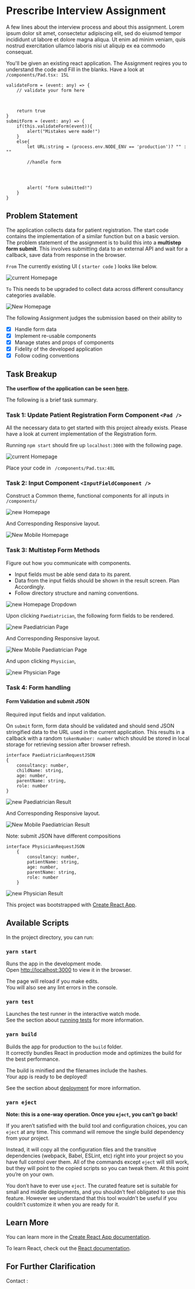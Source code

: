 # Prescribe Interview Assignment

A few lines about the interview process and about this assignment.
Lorem ipsum dolor sit amet, consectetur adipiscing elit, sed do eiusmod tempor incididunt ut labore et dolore magna aliqua. Ut enim ad minim veniam, quis nostrud exercitation ullamco laboris nisi ut aliquip ex ea commodo consequat.

You'll be given an existing react application. 
The Assignment reqires you to understand the code and Fill in the blanks.
Have a look at `/components/Pad.tsx: 15L`

    validateForm = (event: any) => {
        // validate your form here
        


        return true
    }
    submitForm = (event: any) => {
        if(this.validateForm(event)){
            alert("Mistakes were made!")
        }
        else{
            let URL:string = (process.env.NODE_ENV == 'production')? "" : ""

            //handle form




            alert( "form submitted!")
        }
    }


## Problem Statement


The application  collects data for patient registration. The start code contains the implementation of a similar function but on a basic version.
The problem statement of the assignment is to build this into a **multistep form submit**. This involves submitting data to an external API and wait for a callback, save data from response in the browser.

`From` The currently existing UI ( `starter code` ) looks like below.

![current Homepage](https://github.com/adhi729/test-app/blob/master/src/images/Current%20Homepage.png)

`To` This needs to be upgraded to collect data across different consultancy categories available.

![New Homepage](https://github.com/adhi729/test-app/blob/master/src/images/New%20Homepage.png)

The following Assignment judges the submission based on their ability to
+ [x] Handle form data 
+ [x] Implement re-usable components
+ [x] Manage states and props of components
+ [x] Fidelity of the developed application
+ [x] Follow coding conventions

## Task Breakup

**The userflow of the application can be seen [here](https://xd.adobe.com/view/95b0322f-6582-468b-aebe-4522c550fa37-c0e3/).**

The following is a brief task summary.

### Task 1: Update Patient Registration Form Component `<Pad />`

All the necessary data to get started with this project already exists. Please have a look at current implementation of the  Registration form.

Running `npm start` should fire up `localhost:3000` with the following page.


![current Homepage](https://github.com/adhi729/test-app/blob/master/src/images/Current%20Homepage.png)

Place your code in ` /components/Pad.tsx:48L` 

### Task 2: Input Component `<InputFieldComponent />`

Construct a Common theme, functional components for all inputs in `/components/`

![new Homepage](https://github.com/adhi729/test-app/blob/master/src/images/New%20Homepage.png)

And Corresponding Responsive layout.

![New Mobile Homepage](https://github.com/adhi729/test-app/blob/master/src/images/New%20Mobile%20Homepage.png)


### Task 3: Multistep Form Methods

Figure out how you communicate with components.
+ Input fields must be able send data to its parent.
+ Data from the input fields should be shown in the result screen. Plan Accordingly.
+ Follow directory structure and naming conventions.

![new Homepage Dropdown](https://github.com/adhi729/test-app/blob/master/src/images/New%20Homepage%20Dropdown.png)

Upon clicking `Paediatrician`, the following form fields to be rendered.

![new Paediatrician Page](https://github.com/adhi729/test-app/blob/master/src/images/New%20Paediatrician%20Page.png)

And Corresponding Responsive layout.

![New Mobile Paediatrician Page](https://github.com/adhi729/test-app/blob/master/src/images/New%20Mobile%20Paediatrician%20Page.png)

And upon clicking `Physician`,

![new Physician Page](https://github.com/adhi729/test-app/blob/master/src/images/New%20Physician%20Page.png)

### Task 4: Form handling

#### Form Validation and submit JSON

Required input fields and input validation.

On `submit` form, form data should be validated and should send JSON stringified data to the URL used in the current application.
This results in a callback with a random `tokenNumber: number` which should be stored in local storage for retrieving session after browser refresh.

    interface PaediatricianRequestJSON 
    {
        consultancy: number,
        childName: string,
        age: number,
        parentName: string,
        role: number
    }

    
![new Paediatrician  Result](https://github.com/adhi729/test-app/blob/master/src/images/New%20Paediatrician%20Result.png)

And Corresponding Responsive layout.

![New Mobile Paediatrician Result](https://github.com/adhi729/test-app/blob/master/src/images/New%20Mobile%20Paediatrician%20Result.png)

Note: submit JSON have different compositions

    interface PhysicianRequestJSON 
        {
            consultancy: number,
            patientName: string,
            age: number,
            parentName: string,
            role: number
        }
        

![new Physician  Result](https://github.com/adhi729/test-app/blob/master/src/images/New%20Physician%20Result.png)





This project was bootstrapped with [Create React App](https://github.com/facebook/create-react-app).

## Available Scripts

In the project directory, you can run:

### `yarn start`

Runs the app in the development mode.<br />
Open [http://localhost:3000](http://localhost:3000) to view it in the browser.

The page will reload if you make edits.<br />
You will also see any lint errors in the console.

### `yarn test`

Launches the test runner in the interactive watch mode.<br />
See the section about [running tests](https://facebook.github.io/create-react-app/docs/running-tests) for more information.

### `yarn build`

Builds the app for production to the `build` folder.<br />
It correctly bundles React in production mode and optimizes the build for the best performance.

The build is minified and the filenames include the hashes.<br />
Your app is ready to be deployed!

See the section about [deployment](https://facebook.github.io/create-react-app/docs/deployment) for more information.

### `yarn eject`

**Note: this is a one-way operation. Once you `eject`, you can’t go back!**

If you aren’t satisfied with the build tool and configuration choices, you can `eject` at any time. This command will remove the single build dependency from your project.

Instead, it will copy all the configuration files and the transitive dependencies (webpack, Babel, ESLint, etc) right into your project so you have full control over them. All of the commands except `eject` will still work, but they will point to the copied scripts so you can tweak them. At this point you’re on your own.

You don’t have to ever use `eject`. The curated feature set is suitable for small and middle deployments, and you shouldn’t feel obligated to use this feature. However we understand that this tool wouldn’t be useful if you couldn’t customize it when you are ready for it.

## Learn More

You can learn more in the [Create React App documentation](https://facebook.github.io/create-react-app/docs/getting-started).

To learn React, check out the [React documentation](https://reactjs.org/).


## For Further Clarification

Contact : 